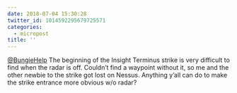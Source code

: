 ```yaml
---
date: 2018-07-04 15:30:28
twitter_id: 1014592295679725571
categories:
  - micropost
title: ''
---
```


[@BungieHelp](https://twitter.com/BungieHelp) The beginning of the Insight Terminus strike is very difficult to find when the radar is off. Couldn’t find a waypoint without it, so me and the other newbie to the strike got lost on Nessus. Anything y’all can do to make the strike entrance more obvious w/o radar?
